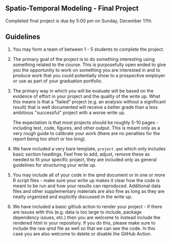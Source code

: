 Spatio-Temporal Modeling - Final Project
-----------

Completed final project is due by 5:00 pm on Sunday, December 17th.

## Guidelines

1. You may form a team of between 1 - 5 students to complete the project.

1. The primary goal of the project is to do something interesting using something related to the course. This is purposefully open ended to give you the opportunity to work on something you are interested in and to produce work that you could potentially show to a prospective employer or use as part of your graduation portfolio.
 
1. The primary way in which you will be evaluate will be based on the evidence of effort in your project and the quality of the write up. What this means is that a "failed" project (e.g. an analysis without a significant result) that is well documented will receive a better grade than a less ambitious "successful" project with a worse write up. 
  
    The expectation is that most projects should be roughly 5-10 pages - including text, code, figures, and other output. This is meant only as a very rough guide to calibrate your work (there are no penalties for the report being too short or too long).

1. We have included a very bare template, `project.qmd` which only includes basic section headings. Feel free to add, adjust, remove these as needed to fit your specific project, they are included only as general guidelines for structuring your write up.

1. You may include all of your code in the qmd document or in one or more R script files - make sure your write up makes it clear how the code is meant to be run and how your results can reproduced. Additional data files and other supplementary materials are also fine as long as they are neatly organized and explicitly discussed in the write up.

1. We have included a basic github action to render your project - if there are issues with this (e.g. data is too large to include, package dependency issues, etc.) then you are welcome to instead include the rendered html in your repository. If you do this, please make sure to include the raw qmd file as well so that we can see the code. In this case you are also welcome to delete or disable the GitHub Action.

